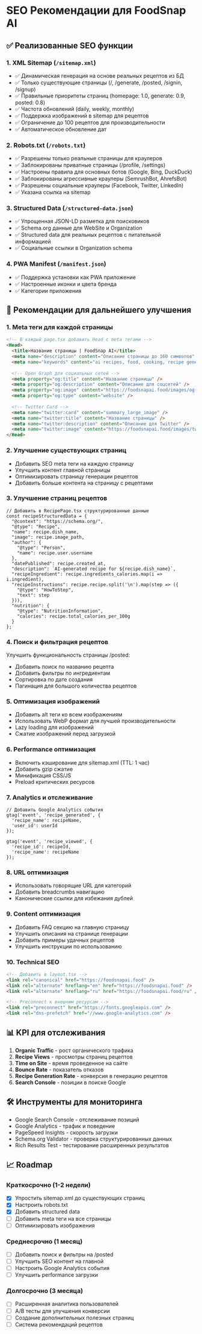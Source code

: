 # SEO Рекомендации для FoodSnap AI

## ✅ Реализованные SEO функции

### 1. **XML Sitemap** (`/sitemap.xml`)
- ✅ Динамическая генерация на основе реальных рецептов из БД
- ✅ Только существующие страницы (/, /generate, /posted, /signin, /signup)
- ✅ Правильные приоритеты страниц (homepage: 1.0, generate: 0.9, posted: 0.8)
- ✅ Частота обновлений (daily, weekly, monthly)
- ✅ Поддержка изображений в sitemap для рецептов
- ✅ Ограничение до 100 рецептов для производительности
- ✅ Автоматическое обновление дат

### 2. **Robots.txt** (`/robots.txt`)
- ✅ Разрешены только реальные страницы для краулеров
- ✅ Заблокированы приватные страницы (/profile, /settings)
- ✅ Настроены правила для основных ботов (Google, Bing, DuckDuck)
- ✅ Заблокированы агрессивные краулеры (SemrushBot, AhrefsBot)
- ✅ Разрешены социальные краулеры (Facebook, Twitter, LinkedIn)
- ✅ Указана ссылка на sitemap

### 3. **Structured Data** (`/structured-data.json`)
- ✅ Упрощенная JSON-LD разметка для поисковиков
- ✅ Schema.org данные для WebSite и Organization
- ✅ Structured data для реальных рецептов с питательной информацией
- ✅ Социальные ссылки в Organization schema

### 4. **PWA Manifest** (`/manifest.json`)
- ✅ Поддержка установки как PWA приложение
- ✅ Настроенные иконки и цвета бренда
- ✅ Категории приложения

## 🚀 Рекомендации для дальнейшего улучшения

### 1. **Meta теги для каждой страницы**
```html
<!-- В каждый page.tsx добавить Head с meta тегами -->
<Head>
  <title>Название страницы | FoodSnap AI</title>
  <meta name="description" content="Описание страницы до 160 символов" />
  <meta name="keywords" content="ai recipes, food, cooking, recipe generator" />
  
  <!-- Open Graph для социальных сетей -->
  <meta property="og:title" content="Название страницы" />
  <meta property="og:description" content="Описание для соцсетей" />
  <meta property="og:image" content="https://foodsnapai.food/images/og-image.jpg" />
  <meta property="og:type" content="website" />
  
  <!-- Twitter Card -->
  <meta name="twitter:card" content="summary_large_image" />
  <meta name="twitter:title" content="Название страницы" />
  <meta name="twitter:description" content="Описание для Twitter" />
  <meta name="twitter:image" content="https://foodsnapai.food/images/twitter-image.jpg" />
</Head>
```

### 2. **Улучшение существующих страниц**
- Добавить SEO meta теги на каждую страницу
- Улучшить контент главной страницы
- Оптимизировать страницу генерации рецептов
- Добавить больше контента на страницу с рецептами

### 3. **Улучшение страниц рецептов**
```tsx
// Добавить в RecipePage.tsx структурированные данные
const recipeStructuredData = {
  "@context": "https://schema.org/",
  "@type": "Recipe",
  "name": recipe.dish_name,
  "image": recipe.image_path,
  "author": {
    "@type": "Person",
    "name": recipe.user.username
  },
  "datePublished": recipe.created_at,
  "description": `AI-generated recipe for ${recipe.dish_name}`,
  "recipeIngredient": recipe.ingredients_calories.map(i => i.ingredient),
  "recipeInstructions": recipe.recipe.split('\n').map(step => ({
    "@type": "HowToStep",
    "text": step
  })),
  "nutrition": {
    "@type": "NutritionInformation",
    "calories": recipe.total_calories_per_100g
  }
};
```

### 4. **Поиск и фильтрация рецептов**
Улучшить функциональность страницы /posted:
- Добавить поиск по названию рецепта
- Добавить фильтры по ингредиентам
- Сортировка по дате создания
- Пагинация для большого количества рецептов

### 5. **Оптимизация изображений**
- Добавить alt теги ко всем изображениям
- Использовать WebP формат для лучшей производительности
- Lazy loading для изображений
- Сжатие изображений перед загрузкой

### 6. **Performance оптимизация**
- Включить кэширование для sitemap.xml (TTL: 1 час)
- Добавить gzip сжатие
- Минификация CSS/JS
- Preload критических ресурсов

### 7. **Analytics и отслеживание**
```tsx
// Добавить Google Analytics события
gtag('event', 'recipe_generated', {
  'recipe_name': recipeName,
  'user_id': userId
});

gtag('event', 'recipe_viewed', {
  'recipe_id': recipeId,
  'recipe_name': recipeName
});
```

### 8. **URL оптимизация**
- Использовать говорящие URL для категорий
- Добавить breadcrumbs навигацию
- Канонические ссылки для избежания дублей

### 9. **Content оптимизация**
- Добавить FAQ секцию на главную страницу
- Улучшить описания на странице генерации
- Добавить примеры удачных рецептов
- Улучшить инструкции по использованию

### 10. **Technical SEO**
```html
<!-- Добавить в layout.tsx -->
<link rel="canonical" href="https://foodsnapai.food" />
<link rel="alternate" hreflang="en" href="https://foodsnapai.food" />
<link rel="alternate" hreflang="ru" href="https://foodsnapai.food/ru" />

<!-- Preconnect к внешним ресурсам -->
<link rel="preconnect" href="https://fonts.googleapis.com" />
<link rel="dns-prefetch" href="//www.google-analytics.com" />
```

## 📊 KPI для отслеживания

1. **Organic Traffic** - рост органического трафика
2. **Recipe Views** - просмотры страниц рецептов
3. **Time on Site** - время проведенное на сайте  
4. **Bounce Rate** - показатель отказов
5. **Recipe Generation Rate** - конверсия в генерацию рецептов
6. **Search Console** - позиции в поиске Google

## 🛠 Инструменты для мониторинга

- Google Search Console - отслеживание позиций
- Google Analytics - трафик и поведение
- PageSpeed Insights - скорость загрузки
- Schema.org Validator - проверка структурированных данных
- Rich Results Test - тестирование расширенных результатов

## 📈 Roadmap

### Краткосрочно (1-2 недели)
- [x] Упростить sitemap.xml до существующих страниц
- [x] Настроить robots.txt 
- [x] Добавить structured data
- [ ] Добавить meta теги на все страницы
- [ ] Оптимизировать изображения

### Среднесрочно (1 месяц)
- [ ] Добавить поиск и фильтры на /posted
- [ ] Улучшить SEO контент на главной
- [ ] Настроить Google Analytics события
- [ ] Улучшить performance загрузки

### Долгосрочно (3 месяца)
- [ ] Расширенная аналитика пользователей
- [ ] A/B тесты для улучшения конверсии
- [ ] Создание дополнительных полезных страниц
- [ ] Система рекомендаций рецептов 